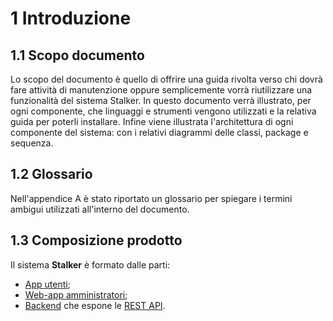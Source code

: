# 1 Introduzione

## 1.1 Scopo documento
Lo scopo del documento è quello di offrire una guida rivolta verso chi dovrà fare attività di manutenzione oppure semplicemente vorrà riutilizzare una funzionalità del sistema Stalker. In questo documento verrà illustrato, per ogni componente, che linguaggi e strumenti vengono utilizzati e la relativa guida per poterli installare. Infine viene illustrata l'architettura di ogni componente del sistema: con i relativi diagrammi delle classi, package e sequenza.

## 1.2 Glossario
Nell'appendice A è stato riportato un glossario per spiegare i termini ambigui utilizzati all'interno del documento.

## 1.3 Composizione prodotto

Il sistema **Stalker** è formato dalle parti:

-   [App utenti](/app/introduzione/);
-   [Web-app amministratori](/webapp/introduzione/);
-   [Backend](/backend/introduzione/) che espone le [REST API](/restapi/introduction/).


